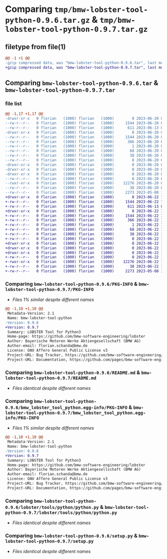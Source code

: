 # Comparing `tmp/bmw-lobster-tool-python-0.9.6.tar.gz` & `tmp/bmw-lobster-tool-python-0.9.7.tar.gz`

## filetype from file(1)

```diff
@@ -1 +1 @@
-gzip compressed data, was "bmw-lobster-tool-python-0.9.6.tar", last modified: Tue Jun 20 07:30:15 2023, max compression
+gzip compressed data, was "bmw-lobster-tool-python-0.9.7.tar", last modified: Thu Jun 22 14:54:05 2023, max compression
```

## Comparing `bmw-lobster-tool-python-0.9.6.tar` & `bmw-lobster-tool-python-0.9.7.tar`

### file list

```diff
@@ -1,17 +1,17 @@
-drwxr-xr-x   0 florian   (1000) florian   (1000)        0 2023-06-20 07:30:15.016906 bmw-lobster-tool-python-0.9.6/
--rw-r--r--   0 florian   (1000) florian   (1000)     1544 2023-06-20 07:30:15.016906 bmw-lobster-tool-python-0.9.6/PKG-INFO
--rw-r--r--   0 florian   (1000) florian   (1000)      611 2023-06-13 09:17:37.000000 bmw-lobster-tool-python-0.9.6/README.md
-drwxr-xr-x   0 florian   (1000) florian   (1000)        0 2023-06-20 07:30:15.016906 bmw-lobster-tool-python-0.9.6/bmw_lobster_tool_python.egg-info/
--rw-r--r--   0 florian   (1000) florian   (1000)     1544 2023-06-20 07:30:14.000000 bmw-lobster-tool-python-0.9.6/bmw_lobster_tool_python.egg-info/PKG-INFO
--rw-r--r--   0 florian   (1000) florian   (1000)      366 2023-06-20 07:30:14.000000 bmw-lobster-tool-python-0.9.6/bmw_lobster_tool_python.egg-info/SOURCES.txt
--rw-r--r--   0 florian   (1000) florian   (1000)        1 2023-06-20 07:30:14.000000 bmw-lobster-tool-python-0.9.6/bmw_lobster_tool_python.egg-info/dependency_links.txt
--rw-r--r--   0 florian   (1000) florian   (1000)       68 2023-06-20 07:30:14.000000 bmw-lobster-tool-python-0.9.6/bmw_lobster_tool_python.egg-info/entry_points.txt
--rw-r--r--   0 florian   (1000) florian   (1000)       38 2023-06-20 07:30:14.000000 bmw-lobster-tool-python-0.9.6/bmw_lobster_tool_python.egg-info/requires.txt
--rw-r--r--   0 florian   (1000) florian   (1000)        8 2023-06-20 07:30:14.000000 bmw-lobster-tool-python-0.9.6/bmw_lobster_tool_python.egg-info/top_level.txt
-drwxr-xr-x   0 florian   (1000) florian   (1000)        0 2023-06-20 07:30:15.016906 bmw-lobster-tool-python-0.9.6/lobster/
-drwxr-xr-x   0 florian   (1000) florian   (1000)        0 2023-06-20 07:30:15.016906 bmw-lobster-tool-python-0.9.6/lobster/tools/
-drwxr-xr-x   0 florian   (1000) florian   (1000)        0 2023-06-20 07:30:15.016906 bmw-lobster-tool-python-0.9.6/lobster/tools/python/
--rw-r--r--   0 florian   (1000) florian   (1000)        0 2023-06-20 07:30:14.000000 bmw-lobster-tool-python-0.9.6/lobster/tools/python/__init__.py
--rwxr-xr-x   0 florian   (1000) florian   (1000)    12276 2023-06-20 07:30:14.000000 bmw-lobster-tool-python-0.9.6/lobster/tools/python/python.py
--rw-r--r--   0 florian   (1000) florian   (1000)       38 2023-06-20 07:30:15.016906 bmw-lobster-tool-python-0.9.6/setup.cfg
--rw-r--r--   0 florian   (1000) florian   (1000)     2273 2023-05-08 15:03:18.000000 bmw-lobster-tool-python-0.9.6/setup.py
+drwxr-xr-x   0 florian   (1000) florian   (1000)        0 2023-06-22 14:54:05.645272 bmw-lobster-tool-python-0.9.7/
+-rw-r--r--   0 florian   (1000) florian   (1000)     1544 2023-06-22 14:54:05.645272 bmw-lobster-tool-python-0.9.7/PKG-INFO
+-rw-r--r--   0 florian   (1000) florian   (1000)      611 2023-06-13 09:17:37.000000 bmw-lobster-tool-python-0.9.7/README.md
+drwxr-xr-x   0 florian   (1000) florian   (1000)        0 2023-06-22 14:54:05.645272 bmw-lobster-tool-python-0.9.7/bmw_lobster_tool_python.egg-info/
+-rw-r--r--   0 florian   (1000) florian   (1000)     1544 2023-06-22 14:54:05.000000 bmw-lobster-tool-python-0.9.7/bmw_lobster_tool_python.egg-info/PKG-INFO
+-rw-r--r--   0 florian   (1000) florian   (1000)      366 2023-06-22 14:54:05.000000 bmw-lobster-tool-python-0.9.7/bmw_lobster_tool_python.egg-info/SOURCES.txt
+-rw-r--r--   0 florian   (1000) florian   (1000)        1 2023-06-22 14:54:05.000000 bmw-lobster-tool-python-0.9.7/bmw_lobster_tool_python.egg-info/dependency_links.txt
+-rw-r--r--   0 florian   (1000) florian   (1000)       68 2023-06-22 14:54:05.000000 bmw-lobster-tool-python-0.9.7/bmw_lobster_tool_python.egg-info/entry_points.txt
+-rw-r--r--   0 florian   (1000) florian   (1000)       38 2023-06-22 14:54:05.000000 bmw-lobster-tool-python-0.9.7/bmw_lobster_tool_python.egg-info/requires.txt
+-rw-r--r--   0 florian   (1000) florian   (1000)        8 2023-06-22 14:54:05.000000 bmw-lobster-tool-python-0.9.7/bmw_lobster_tool_python.egg-info/top_level.txt
+drwxr-xr-x   0 florian   (1000) florian   (1000)        0 2023-06-22 14:54:05.641272 bmw-lobster-tool-python-0.9.7/lobster/
+drwxr-xr-x   0 florian   (1000) florian   (1000)        0 2023-06-22 14:54:05.641272 bmw-lobster-tool-python-0.9.7/lobster/tools/
+drwxr-xr-x   0 florian   (1000) florian   (1000)        0 2023-06-22 14:54:05.645272 bmw-lobster-tool-python-0.9.7/lobster/tools/python/
+-rw-r--r--   0 florian   (1000) florian   (1000)        0 2023-06-22 14:54:05.000000 bmw-lobster-tool-python-0.9.7/lobster/tools/python/__init__.py
+-rwxr-xr-x   0 florian   (1000) florian   (1000)    12276 2023-06-22 14:54:05.000000 bmw-lobster-tool-python-0.9.7/lobster/tools/python/python.py
+-rw-r--r--   0 florian   (1000) florian   (1000)       38 2023-06-22 14:54:05.645272 bmw-lobster-tool-python-0.9.7/setup.cfg
+-rw-r--r--   0 florian   (1000) florian   (1000)     2273 2023-05-08 15:03:18.000000 bmw-lobster-tool-python-0.9.7/setup.py
```

### Comparing `bmw-lobster-tool-python-0.9.6/PKG-INFO` & `bmw-lobster-tool-python-0.9.7/PKG-INFO`

 * *Files 1% similar despite different names*

```diff
@@ -1,10 +1,10 @@
 Metadata-Version: 2.1
 Name: bmw-lobster-tool-python
-Version: 0.9.6
+Version: 0.9.7
 Summary: LOBSTER Tool for Python3
 Home-page: https://github.com/bmw-software-engineering/lobster
 Author: Bayerische Motoren Werke Aktiengesellschaft (BMW AG)
 Author-email: florian.schanda@bmw.de
 License: GNU Affero General Public License v3
 Project-URL: Bug Tracker, https://github.com/bmw-software-engineering/lobster/issues
 Project-URL: Documentation, https://github.com/pages/bmw-software-engineering/lobster/
```

### Comparing `bmw-lobster-tool-python-0.9.6/README.md` & `bmw-lobster-tool-python-0.9.7/README.md`

 * *Files identical despite different names*

### Comparing `bmw-lobster-tool-python-0.9.6/bmw_lobster_tool_python.egg-info/PKG-INFO` & `bmw-lobster-tool-python-0.9.7/bmw_lobster_tool_python.egg-info/PKG-INFO`

 * *Files 1% similar despite different names*

```diff
@@ -1,10 +1,10 @@
 Metadata-Version: 2.1
 Name: bmw-lobster-tool-python
-Version: 0.9.6
+Version: 0.9.7
 Summary: LOBSTER Tool for Python3
 Home-page: https://github.com/bmw-software-engineering/lobster
 Author: Bayerische Motoren Werke Aktiengesellschaft (BMW AG)
 Author-email: florian.schanda@bmw.de
 License: GNU Affero General Public License v3
 Project-URL: Bug Tracker, https://github.com/bmw-software-engineering/lobster/issues
 Project-URL: Documentation, https://github.com/pages/bmw-software-engineering/lobster/
```

### Comparing `bmw-lobster-tool-python-0.9.6/lobster/tools/python/python.py` & `bmw-lobster-tool-python-0.9.7/lobster/tools/python/python.py`

 * *Files identical despite different names*

### Comparing `bmw-lobster-tool-python-0.9.6/setup.py` & `bmw-lobster-tool-python-0.9.7/setup.py`

 * *Files identical despite different names*


